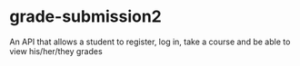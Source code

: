 # grade-submission2
An API that allows a student to register, log in, take a course and be able to view his/her/they grades

